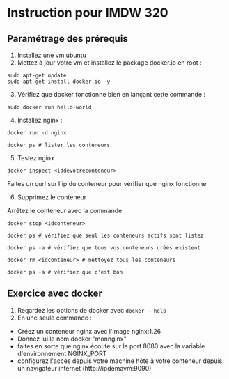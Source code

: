 # Instruction pour IMDW 320

## Paramétrage des prérequis

1) Installez une vm ubuntu 
2) Mettez à jour votre vm et installez le package docker.io en root :
```
sudo apt-get update 
sudo apt-get install docker.io -y
```
3) Vérifiez que docker fonctionne bien en lançant cette commande :
```
sudo docker run hello-world
```

4) Installez nginx :

```
docker run -d nginx

docker ps # lister les conteneurs
```

5) Testez nginx 

```
docker inspect <iddevotreconteneur>
```
Faites un curl sur l'ip du conteneur pour vérifier que nginx fonctionne

6) Supprimez le conteneur 

Arrêtez le conteneur avec la commande 

```
docker stop <idconteneur>

docker ps # vérifiez que seul les conteneurs actifs sont listez 

docker ps -a # vérifiez que tous vos conteneurs créés existent 

docker rm <idconteneur> # nettoyez tous les conteneurs 

docker ps -a # vérifiez que c'est bon 
```

## Exercice avec docker 

1) Regardez les options de docker avec ```docker --help```
2) En une seule commande :
 - Créez un conteneur nginx avec l'image nginx:1.26 
 - Donnez lui le nom docker "monnginx"
 - faites en sorte que nginx écoute sur le port 8080 avec la variable d'environnement NGINX_PORT
 - configurez l'accès depuis votre machine hôte à votre conteneur depuis un navigateur internet (http://ipdemavm:9090)